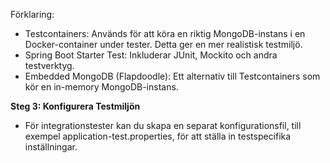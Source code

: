 Förklaring:

- Testcontainers: Används för att köra en riktig MongoDB-instans i en Docker-container under tester. Detta ger en mer realistisk testmiljö.
- Spring Boot Starter Test: Inkluderar JUnit, Mockito och andra testverktyg.
- Embedded MongoDB (Flapdoodle): Ett alternativ till Testcontainers som kör en in-memory MongoDB-instans.

**Steg 3: Konfigurera Testmiljön**
- För integrationstester kan du skapa en separat konfigurationsfil, till exempel application-test.properties, för att ställa in testspecifika inställningar.

